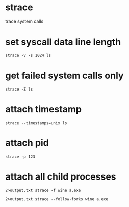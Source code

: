 # strace

trace system calls

# set syscall data line length

`strace -v -s 1024 ls`

# get failed system calls only

`strace -Z ls`

# attach timestamp

`strace --timestamps=unix ls`

# attach pid

`strace -p 123`

# attach all child processes

`2>output.txt strace -f wine a.exe`

`2>output.txt strace --follow-forks wine a.exe`


